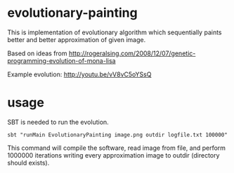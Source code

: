 evolutionary-painting
=====================

This is implementation of evolutionary algorithm which sequentially paints better and better approximation of given image.

Based on ideas from http://rogeralsing.com/2008/12/07/genetic-programming-evolution-of-mona-lisa

Example evolution: http://youtu.be/vV8vC5oYSsQ

usage
=====

SBT is needed to run the evolution.

```sbt "runMain EvolutionaryPainting image.png outdir logfile.txt 100000"```

This command will compile the software, read image from file, and perform 1000000 iterations writing every approximation image to outdir (directory should exists).
